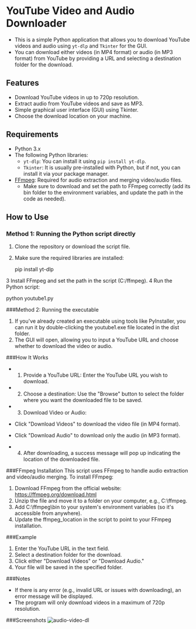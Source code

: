 # YouTube Video and Audio Downloader

- This is a simple Python application that allows you to download YouTube videos and audio using `yt-dlp` and `Tkinter` for the GUI. 
- You can download either videos (in MP4 format) or audio (in MP3 format) from YouTube by providing a URL and selecting a destination folder for the download.

## Features
- Download YouTube videos in up to 720p resolution.
- Extract audio from YouTube videos and save as MP3.
- Simple graphical user interface (GUI) using Tkinter.
- Choose the download location on your machine.
  
## Requirements
- Python 3.x
- The following Python libraries:
  - `yt-dlp`: You can install it using `pip install yt-dlp`.
  - `Tkinter`: It is usually pre-installed with Python, but if not, you can install it via your package manager.
- [FFmpeg](https://ffmpeg.org/download.html): Required for audio extraction and merging video/audio files.
  - Make sure to download and set the path to FFmpeg correctly (add its bin folder to the environment variables, and update the path in the code as needed).

## How to Use

### Method 1: Running the Python script directly

1. Clone the repository or download the script file.
2. Make sure the required libraries are installed:

   pip install yt-dlp

3 Install FFmpeg and set the path in the script (C:/ffmpeg).
4 Run the Python script:

python youtube1.py


###Method 2: Running the executable
1. If you've already created an executable using tools like PyInstaller, you can run it by double-clicking the youtube1.exe file located in the dist folder.
2. The GUI will open, allowing you to input a YouTube URL and choose whether to download the video or audio.

###How It Works
- 1. Provide a YouTube URL: Enter the YouTube URL you wish to download.
- 2. Choose a destination: Use the "Browse" button to select the folder where you want the downloaded file to be saved.
- 3. Download Video or Audio:
-  Click "Download Videos" to download the video file (in MP4 format).
- Click "Download Audio" to download only the audio (in MP3 format).


- 4. After downloading, a success message will pop up indicating the location of the downloaded file.

###FFmpeg Installation
This script uses FFmpeg to handle audio extraction and video/audio merging. To install FFmpeg:
1. Download FFmpeg from the official website: https://ffmpeg.org/download.html
2. Unzip the file and move it to a folder on your computer, e.g., C:\ffmpeg.
3. Add C:\ffmpeg\bin to your system's environment variables (so it's accessible from anywhere).
4. Update the ffmpeg_location in the script to point to your FFmpeg installation.

###Example
1. Enter the YouTube URL in the text field.
2. Select a destination folder for the download.
3. Click either "Download Videos" or "Download Audio."
4. Your file will be saved in the specified folder.

###Notes
- If there is any error (e.g., invalid URL or issues with downloading), an error message will be displayed.
- The program will only download videos in a maximum of 720p resolution.


###Screenshots
![audio-video-dl](https://github.com/user-attachments/assets/25a3d80b-175e-4af8-b3bf-8ce7b1199901)


